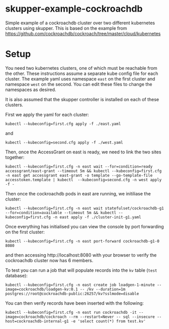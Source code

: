 # skupper-example-cockroachdb

Simple example of a cockroachdb cluster over two different kubernetes
clusters using skupper. This is based on the example from
https://github.com/cockroachdb/cockroach/tree/master/cloud/kubernetes

# Setup

You need two kubernetes clusters, one of which must be reachable from
the other. These instructions assume a separate kube config file for
each cluster. The example yaml uses namespace `east` on the first
cluster and namespace `west` on the second. You can edit these files
to change the namespaces as desired.

It is also assumed that the skupper controller is installed on each of
these clusters.

First we apply the yaml for each cluster:

```kubectl --kubeconfig=first.cfg apply -f ./east.yaml```

and

```kubectl --kubeconfig=second.cfg apply -f ./west.yaml```

Then, once the AccessGrant on east is ready, we need to link the two sites together:

```
kubectl --kubeconfig=first.cfg -n east wait --for=condition=ready accessgrant/east-grant --timeout 5m && kubectl --kubeconfig=first.cfg -n east get accessgrant east-grant -o template --go-template-file accesstoken.template | kubectl  --kubeconfig=second.cfg -n west apply -f -
```

Then once the cockroachdb pods in east are running, we initiliase the cluster:

```
kubectl --kubeconfig=first.cfg -n east wait statefulset/cockroachdb-g1 --for=condition=available --timeout 5m && kubectl --kubeconfig=first.cfg -n east apply -f ./cluster-init-g1.yaml
```

Once everything has initialised you can view the console by port forwarding on the first cluster:

```kubectl --kubeconfig=first.cfg -n east port-forward cockroachdb-g1-0 8080```

and then accessing http://localhost:8080 with your browser to verify the cockroachdb cluster now has 6 members.

To test you can run a job that will populate records into the `kv` table (`test` database):

```kubectl --kubeconfig=first.cfg -n east create job loadgen-1-minute --image=cockroachdb/loadgen-kv:0.1 -- /kv --duration=1m postgres://root@cockroachdb-public:26257/kv?sslmode=disable```

You can then verify records have been inserted with the following:

```kubectl --kubeconfig=first.cfg -n east run cockroachdb -it --image=cockroachdb/cockroach --rm --restart=Never -- sql --insecure --host=cockroachdb-internal-g1 -e 'select count(*) from test.kv'```
